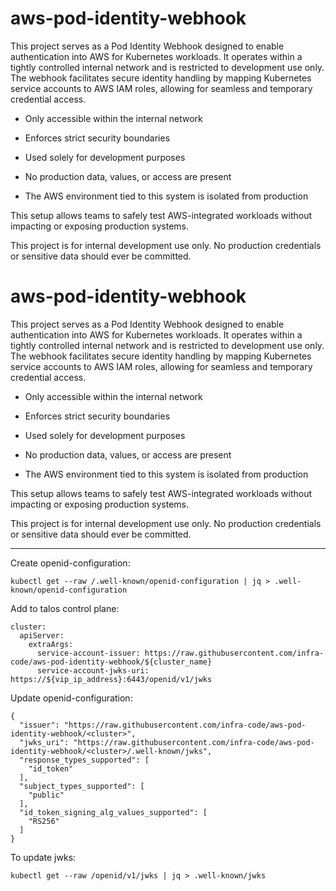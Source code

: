 # aws-pod-identity-webhook

This project serves as a Pod Identity Webhook designed to enable authentication into AWS for Kubernetes workloads. It operates within a tightly controlled internal network and is restricted to development use only. The webhook facilitates secure identity handling by mapping Kubernetes service accounts to AWS IAM roles, allowing for seamless and temporary credential access.

- Only accessible within the internal network

- Enforces strict security boundaries

- Used solely for development purposes

- No production data, values, or access are present

- The AWS environment tied to this system is isolated from production

This setup allows teams to safely test AWS-integrated workloads without impacting or exposing production systems.

This project is for internal development use only. No production credentials or sensitive data should ever be committed.

# aws-pod-identity-webhook

This project serves as a Pod Identity Webhook designed to enable authentication into AWS for Kubernetes workloads. It operates within a tightly controlled internal network and is restricted to development use only. The webhook facilitates secure identity handling by mapping Kubernetes service accounts to AWS IAM roles, allowing for seamless and temporary credential access.

- Only accessible within the internal network

- Enforces strict security boundaries

- Used solely for development purposes

- No production data, values, or access are present

- The AWS environment tied to this system is isolated from production

This setup allows teams to safely test AWS-integrated workloads without impacting or exposing production systems.

This project is for internal development use only. No production credentials or sensitive data should ever be committed.

---

Create openid-configuration:

```
kubectl get --raw /.well-known/openid-configuration | jq > .well-known/openid-configuration
```

Add to talos control plane:

```
cluster:
  apiServer:
    extraArgs:
      service-account-issuer: https://raw.githubusercontent.com/infra-code/aws-pod-identity-webhook/${cluster_name}
      service-account-jwks-uri: https://${vip_ip_address}:6443/openid/v1/jwks
```

Update openid-configuration:

```
{
  "issuer": "https://raw.githubusercontent.com/infra-code/aws-pod-identity-webhook/<cluster>",
  "jwks_uri": "https://raw.githubusercontent.com/infra-code/aws-pod-identity-webhook/<cluster>/.well-known/jwks",
  "response_types_supported": [
    "id_token"
  ],
  "subject_types_supported": [
    "public"
  ],
  "id_token_signing_alg_values_supported": [
    "RS256"
  ]
}
```

To update jwks:

```
kubectl get --raw /openid/v1/jwks | jq > .well-known/jwks
```
